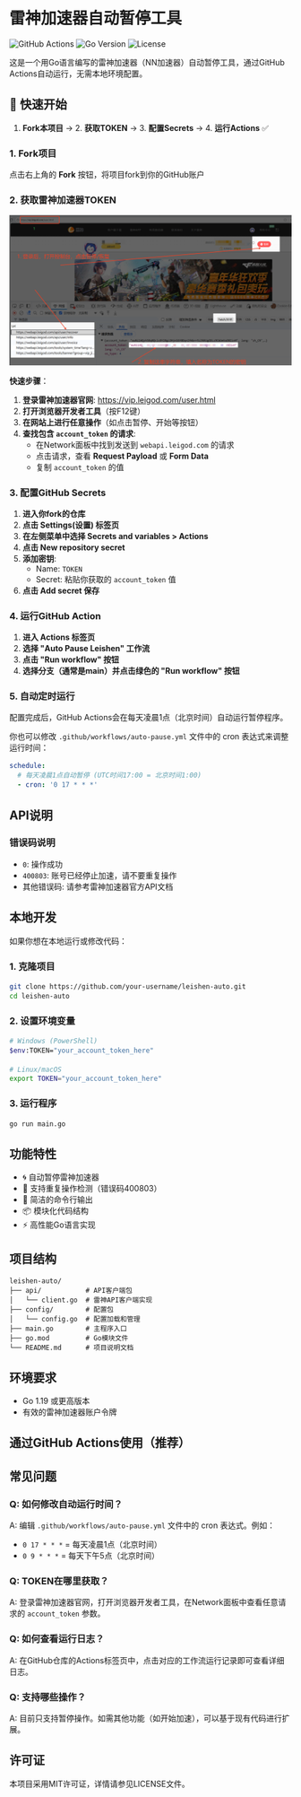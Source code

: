 # 雷神加速器自动暂停工具

![GitHub Actions](https://img.shields.io/badge/GitHub%20Actions-Ready-brightgreen)
![Go Version](https://img.shields.io/badge/Go-1.24-blue)
![License](https://img.shields.io/badge/License-MIT-yellow)

这是一个用Go语言编写的雷神加速器（NN加速器）自动暂停工具，通过GitHub Actions自动运行，无需本地环境配置。

## 🚀 快速开始

1. **Fork本项目** → 2. **获取TOKEN** → 3. **配置Secrets** → 4. **运行Actions** ✅

### 1. Fork项目

点击右上角的 **Fork** 按钮，将项目fork到你的GitHub账户

### 2. 获取雷神加速器TOKEN
![image](config/get-token.png)

**快速步骤**：
1. **登录雷神加速器官网**: https://vip.leigod.com/user.html
2. **打开浏览器开发者工具**（按F12键）
4. **在网站上进行任意操作**（如点击暂停、开始等按钮）
5. **查找包含 `account_token` 的请求**:
   - 在Network面板中找到发送到 `webapi.leigod.com` 的请求
   - 点击请求，查看 **Request Payload** 或 **Form Data**
   - 复制 `account_token` 的值

### 3. 配置GitHub Secrets

1. **进入你fork的仓库**
2. **点击 Settings(设置) 标签页**
3. **在左侧菜单中选择 Secrets and variables > Actions**
4. **点击 New repository secret**
5. **添加密钥**:
   - Name: `TOKEN`
   - Secret: 粘贴你获取的 `account_token` 值
6. **点击 Add secret 保存**

### 4. 运行GitHub Action

1. **进入 Actions 标签页**
2. **选择 "Auto Pause Leishen" 工作流**
3. **点击 "Run workflow" 按钮**
4. **选择分支（通常是main）并点击绿色的 "Run workflow" 按钮**

### 5. 自动定时运行

配置完成后，GitHub Actions会在每天凌晨1点（北京时间）自动运行暂停程序。

你也可以修改 `.github/workflows/auto-pause.yml` 文件中的 cron 表达式来调整运行时间：

```yaml
schedule:
  # 每天凌晨1点自动暂停 (UTC时间17:00 = 北京时间1:00)
  - cron: '0 17 * * *'
```


## API说明


### 错误码说明

- `0`: 操作成功
- `400803`: 账号已经停止加速，请不要重复操作
- 其他错误码: 请参考雷神加速器官方API文档



## 本地开发

如果你想在本地运行或修改代码：

### 1. 克隆项目

```bash
git clone https://github.com/your-username/leishen-auto.git
cd leishen-auto
```

### 2. 设置环境变量

```bash
# Windows (PowerShell)
$env:TOKEN="your_account_token_here"

# Linux/macOS
export TOKEN="your_account_token_here"
```

### 3. 运行程序

```bash
go run main.go
```


## 功能特性

- 🌀 自动暂停雷神加速器
- 🔄 支持重复操作检测（错误码400803）
- 🎯 简洁的命令行输出
- 📦 模块化代码结构
- ⚡ 高性能Go语言实现

## 项目结构

```
leishen-auto/
├── api/           # API客户端包
│   └── client.go  # 雷神API客户端实现
├── config/        # 配置包
│   └── config.go  # 配置加载和管理
├── main.go        # 主程序入口
├── go.mod         # Go模块文件
└── README.md      # 项目说明文档
```

## 环境要求

- Go 1.19 或更高版本
- 有效的雷神加速器账户令牌

## 通过GitHub Actions使用（推荐）

## 常见问题

### Q: 如何修改自动运行时间？
A: 编辑 `.github/workflows/auto-pause.yml` 文件中的 cron 表达式。例如：
- `0 17 * * *` = 每天凌晨1点（北京时间）
- `0 9 * * *` = 每天下午5点（北京时间）

### Q: TOKEN在哪里获取？
A: 登录雷神加速器官网，打开浏览器开发者工具，在Network面板中查看任意请求的 `account_token` 参数。

### Q: 如何查看运行日志？
A: 在GitHub仓库的Actions标签页中，点击对应的工作流运行记录即可查看详细日志。

### Q: 支持哪些操作？
A: 目前只支持暂停操作。如需其他功能（如开始加速），可以基于现有代码进行扩展。

## 许可证

本项目采用MIT许可证，详情请参见LICENSE文件。
